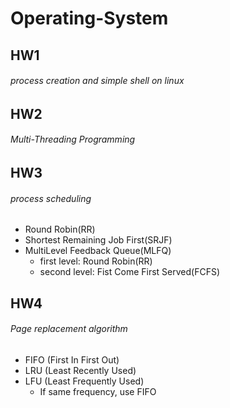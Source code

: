 # Operating-System   

HW1  
----    

###### process creation and simple shell on linux    

HW2    
----      


###### Multi-Threading Programming   

HW3   
----     

###### process scheduling    
- Round Robin(RR)  
- Shortest Remaining Job First(SRJF)    
- MultiLevel Feedback Queue(MLFQ)  
  - first level: Round Robin(RR)  
  - second level: Fist Come First Served(FCFS)  

HW4  
----  

###### Page replacement algorithm  
- FIFO (First In First Out)  
- LRU (Least Recently Used)  
- LFU (Least Frequently Used)  
  - If same frequency, use FIFO  
  
